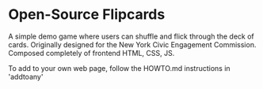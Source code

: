 # Open-Source Flipcards

A simple demo game where users can shuffle and flick through the deck of cards. Originally designed for the New York Civic Engagement Commission. Composed completely of frontend HTML, CSS, JS. 

To add to your own web page, follow the HOWTO.md instructions in 'addtoany'